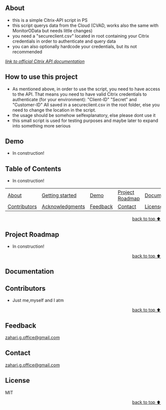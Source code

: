 
<!-- <div align="center">
    <a href="ZahariG" target="_blank">
        <img src="https://i0.wp.com/www.printmag.com/wp-content/uploads/2020/09/b960fb_ed442c56da8d41d9a27a1bade24fe275mv2.jpg?fit=1568%2C882&quality=89&ssl=1" 
        alt="Logo" height="300" width="auto">
    </a>
</div> -->

## About

* this is a simple Citrix-API script in PS
* this script querys data from the Cloud (CVAD, works also the same with MonitorOData but needs little changes)
* you need a "secureclient.csv" located in root containing your Citrix credentials in order to authenticate and query data
* you can also optionally hardcode your credentials, but its not recommended

<a href='https://developer-docs.citrix.com/en-us/citrix-daas-service-apis/citrix-daas-rest-apis/apis/#/About-APIs/About-GetAbout'>*link to official Citrix API documentation*</a>

## How to use this project

* As mentioned above, in order to use the script, you need to have access to the API.
  That means you need to have valid Citrix credentials to authenticate (for your environment):
              "Client-ID"
              "Secret" and
              "Customer-ID"
     All saved in a secureclient.csv in the root folder, else you need to change the location in the script.
* the usage should be somehow selfexplanatory, else please dont use it
* this small script is used for testing purposes and maybe later to expand into something more serious

## Demo<!-- Required -->

* In construction!


## Table of Contents<!-- Optional -->

* In construction!

<dev align="center">
<table align="center">
        <tr>
            <td><a href="#about">About</a></td>        
            <td><a href="#how-to-use-this-project">Getting started</td>
            <td><a href="#demo">Demo</a></td>
            <td><a href="#project-roadmap--">Project Roadmap</a></td>
            <td><a href="#documentation">Documentation</a></td>
        </tr>
        <tr>
            <td><a href="#contributors">Contributors</a></td>
            <td><a href="#acknowledgments">Acknowledgments</a></td>
            <td><a href="#feedback">Feedback</a></td>
            <td><a href="#contact">Contact</a></td>
            <td><a href="#license">License</a></td>
        </tr>
</table>
</dev>


<!-- - Use this html element to create a back to top button. -->
<p align="right"><a href="#how-to-use-this-project">back to top ⬆️</a></p>


## Project Roadmap <!-- Optional --> <!-- add learning_Rs-->
<!-- 
* Add this section in case the project has different phases
* 
* Under production or will be updated.
-->

* In construction!

<p align="right"><a href="#how-to-use-this-project">back to top ⬆️</a></p>



## Documentation<!-- Optional -->
<!-- 
* You may add any documentation or Wikis here
* 
* 
-->


## Contributors<!-- Required -->

* Just me,myself and I atm
<!-- 
* Without contribution we wouldn't have open source. 
* 
* Generate github contributors Image here https://contrib.rocks/preview?repo=angular%2Fangular-ja
-->


<!-- Optional -->
<!-- 
## Acknowledgments
* Credit where it's do 
* 
* Feel free to share your inspiration sources, Stackoverflow questions, github repos, tools etc.
-->


<!-- - Use this html element to create a back to top button. -->
<p align="right"><a href="#how-to-use-this-project">back to top ⬆️</a></p>


## Feedback<!-- Required -->

zahari.g.office@gmail.com

## Contact<!-- Required -->

zahari.g.office@gmail.com


## License<!-- Optional -->
MIT


<!-- - Use this html element to create a back to top button. -->
<p align="right"><a href="#how-to-use-this-project">back to top ⬆️</a></p>

